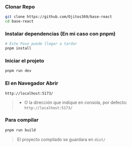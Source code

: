 ### Clonar Repo  
```bash
git clone https://github.com/Ojitos369/base-react
cd base-react
```  

  
### Instalar dependencias (En mi caso con pnpm)  
```bash
# Este Paso puede llegar a tardar
pnpm install
```  
  
  
### Iniciar el projeto  
```bash
pnpm run dev
```  
  
  
### El en Navegador Abrir  
`http://localhost:5173/`  
> * O la dirección que indique en consola, por defecto: `http://localhost:5173/`  
  
  
### Para compilar  
```bash
pnpm run build
```  
  
> El proyecto compilado se guardara en `dist/`  
  
  